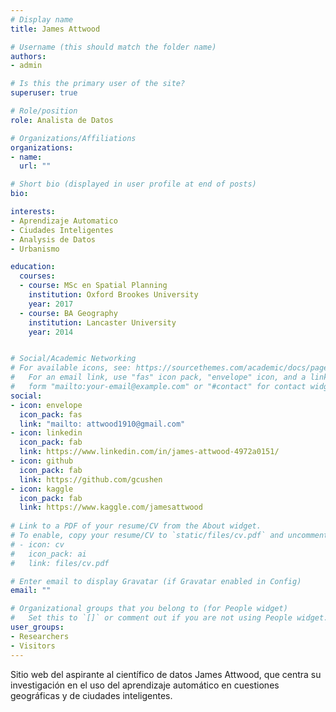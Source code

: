 ```yaml
---
# Display name
title: James Attwood

# Username (this should match the folder name)
authors:
- admin

# Is this the primary user of the site?
superuser: true

# Role/position
role: Analista de Datos

# Organizations/Affiliations
organizations:
- name: 
  url: ""

# Short bio (displayed in user profile at end of posts)
bio: 

interests:
- Aprendizaje Automatico
- Ciudades Inteligentes
- Analysis de Datos
- Urbanismo

education:
  courses:
  - course: MSc en Spatial Planning
    institution: Oxford Brookes University
    year: 2017
  - course: BA Geography
    institution: Lancaster University
    year: 2014


# Social/Academic Networking
# For available icons, see: https://sourcethemes.com/academic/docs/page-builder/#icons
#   For an email link, use "fas" icon pack, "envelope" icon, and a link in the
#   form "mailto:your-email@example.com" or "#contact" for contact widget.
social:
- icon: envelope
  icon_pack: fas
  link: "mailto: attwood1910@gmail.com" 
- icon: linkedin
  icon_pack: fab
  link: https://www.linkedin.com/in/james-attwood-4972a0151/ 
- icon: github
  icon_pack: fab
  link: https://github.com/gcushen
- icon: kaggle
  icon_pack: fab 
  link: https://www.kaggle.com/jamesattwood  
  
# Link to a PDF of your resume/CV from the About widget.
# To enable, copy your resume/CV to `static/files/cv.pdf` and uncomment the lines below.
# - icon: cv
#   icon_pack: ai
#   link: files/cv.pdf

# Enter email to display Gravatar (if Gravatar enabled in Config)
email: ""

# Organizational groups that you belong to (for People widget)
#   Set this to `[]` or comment out if you are not using People widget.
user_groups:
- Researchers
- Visitors
---
```


Sitio web del aspirante al científico de datos James Attwood, que centra su investigación en el uso del aprendizaje automático en cuestiones geográficas y de ciudades inteligentes.
